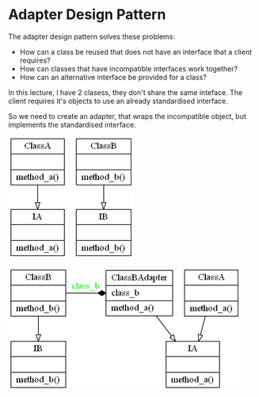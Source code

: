 # Adapter Design Pattern

The adapter design pattern solves these problems:

- How can a class be reused that does not have an interface that a client requires?
- How can classes that have incompatible interfaces work together?
- How can an alternative interface be provided for a class?

In this lecture, I have 2 clasess, they don't share the same inteface. The client requires it's objects to use an already standardised interface.

So we need to create an adapter, that wraps the incompatible object, but implements the standardised interface.

![Adapter Design Pattern](adapter_before.png)

![Adapter Design Pattern](adapter.png)
